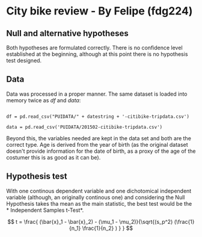 # City bike review - By Felipe (fdg224)

## Null and alternative hypotheses 

Both hypotheses are formulated correctly. There is no confidence level established at the beginning, although at this point there is no hypothesis test designed.

## Data 

Data was processed in a proper manner. The same dataset is loaded into memory twice as *df* and *data*:

~~~~

df = pd.read_csv("PUIDATA/" + datestring + '-citibike-tripdata.csv')

data = pd.read_csv('PUIDATA/201502-citibike-tripdata.csv')

~~~~


Beyond this, the variables needed are kept in the data set and both are the correct type. Age is derived from the year of birth (as the original dataset doesn't provide information for the date of birth, as a proxy of the age of the costumer this is as good  as it can be).

## Hypothesis test

With one continous dependent variable and one dichotomical independent variable (although, an originally continous one) and considering the Null Hypothesis takes tha mean as the main statistic, the best test would be the * Independent Samples t-Test*.

$$ t = \frac{ (\bar{x}_1 - \bar{x}_2) - (\mu_1 - \mu_2)}{\sqrt{(s_p^2) (\frac{1}{n_1} \frac{1}{n_2} ) } } $$


